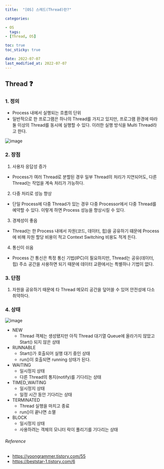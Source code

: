 ```yaml
---
title:  "[OS] 스레드(Thread)란?"

categories:

- OS
  tags:
- [Thread, OS]

toc: true
toc_sticky: true

date: 2022-07-07
last_modified_at: 2022-07-07
---
```


## Thread ❓

### 1. 정의

- Process 내에서 실행되는 흐름의 단위
- 일반적으로 한 프로그램은 하나의 Thread를 가지고 있지만, 프로그램 환경에 따라 둘 이상의 Thread를 동시에 실행할 수 있다. 이러한 실행 방식을 Multi Thread라고 한다.

![image](https://user-images.githubusercontent.com/61777583/190039583-c1ec1937-1528-4db3-bd3b-70d163687e48.png)

### 2. 장점

1. 사용자 응답성 증가

- Process가 여러 Thread로 분할된 경우 일부 Thread의 처리가 지연되어도, 다른 Thread는 작업을 계속 처리가 가능하다.

2. 다중 처리로 성능 향상

- 단일 Process에 다중 Thread가 있는 경우 다중 Processor에서 다중 Thread를 예약할 수 있다. 이렇게 하면 Process 성능을 향상시킬 수 있다.

3. 경제성이 좋음

- Thread는 한 Process 내에서 자원(코드, 데이터, 힙)을 공유하기 떄문에 Process에 비해 자원 할당 비용이 적고 Context Switching 비용도 적게 든다.

4. 통신이 쉬움

- Process 간 통신은 특정 통신 기법(IPC)이 필요하지만, Thread는 공유(데이터, 힙) 주소 공간을 사용하면 되기 때문에 데이터 교환에서는 특별하나 기법이 없다.

### 3. 단점

1. 자원을 공유하기 때문에 타 Thread 메모리 공간을 덮어쓸 수 있어 안전성에 다소 취약하다.

### 4. 상태

![image](https://user-images.githubusercontent.com/61777583/190040208-266cbc92-4962-4f04-bee9-5194c8cc66d1.png)
<br>

- NEW
    - Thread 객체는 생성됐지만 아직 Thread 대기열 Queue에 올라가지 않았고 Start() 되지 않은 상태
- RUNNABLE
    - Start()가 호출되어 실행 대기 중인 상태
    - run()이 호출되면 running 상태가 된다.
- WAITING
    - 일시정지 상태
    - 다른 Thread의 통지(notify)를 기다리는 상태
- TIMED_WAITING
    - 일시정지 상태
    - 일정 시간 동안 기다리는 상태
- TERMINATED
    - Thread 실행을 마치고 종료
    - run()이 끝나면 소멸
- BLOCK
    - 일시정지 상태
    - 사용하려는 객체의 모니터 락이 풀리기를 기다리는 상태

###### Reference <br>

- https://yoongrammer.tistory.com/55
- https://beststar-1.tistory.com/6
